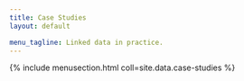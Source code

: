 ```yaml
---
title: Case Studies
layout: default

menu_tagline: Linked data in practice.
---
```


{% include menusection.html coll=site.data.case-studies %}